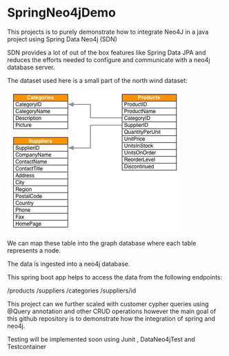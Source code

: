 ﻿# SpringNeo4jDemo

This projects is to purely demonstrate how to integrate Neo4J in a java project using Spring Data Neo4j (SDN)

SDN provides a lot of out of the box features like Spring Data JPA and reduces the efforts needed to configure and communicate with a neo4j database server.

The dataset used here is a small part of the north wind dataset:

![alt text](northwind_data.JPG)

We can map these table into the graph database where each table represents a node.

The data is ingested into a neo4j database.

This spring boot app helps to access the data from the following endpoints:

/products
/suppliers
/categories
/suppliers/id

This project can we further scaled with customer cypher queries using @Query annotation and other CRUD operations however the main goal of this github repository is to demonstrate how the integration of spring and neo4j.

Testing will be implemented soon using Junit , DataNeo4jTest and Testcontainer
